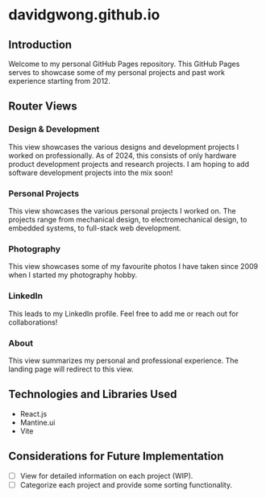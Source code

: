 # davidgwong.github.io

## Introduction
Welcome to my personal GitHub Pages repository. This GitHub Pages serves to showcase some of my personal projects and past work experience starting from 2012.

## Router Views

### Design & Development
This view showcases the various designs and development projects I worked on professionally. As of 2024, this consists of only hardware product development projects and research projects. I am hoping to add software development projects into the mix soon!

### Personal Projects
This view showcases the various personal projects I worked on. The projects range from mechanical design, to electromechanical design, to embedded systems, to full-stack web development.

### Photography
This view showcases some of my favourite photos I have taken since 2009 when I started my photography hobby.

### LinkedIn
This leads to my LinkedIn profile. Feel free to add me or reach out for collaborations!

### About
This view summarizes my personal and professional experience. The landing page will redirect to this view.

## Technologies and Libraries Used
- React.js
- Mantine.ui
- Vite

## Considerations for Future Implementation
- [ ] View for detailed information on each project (WIP).
- [ ] Categorize each project and provide some sorting functionality.
